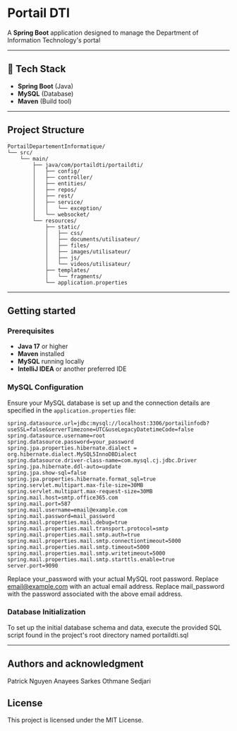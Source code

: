 # Portail DTI

A **Spring Boot** application designed to manage the Department of Information Technology's portal

---

## 🔧 Tech Stack

- **Spring Boot** (Java)
- **MySQL** (Database)
- **Maven** (Build tool)

---

## Project Structure
```
PortailDepartementInformatique/
└── src/
    └── main/
        ├── java/com/portaildti/portaildti/
        │   ├── config/
        │   ├── controller/
        │   ├── entities/
        │   ├── repos/
        │   ├── rest/
        │   ├── service/
        │   │   └── exception/
        │   └── websocket/
        └── resources/
            ├── static/
            │   ├── css/
            │   ├── documents/utilisateur/
            │   ├── files/
            │   ├── images/utilisateur/
            │   ├── js/
            │   └── videos/utilisateur/
            ├── templates/
            │   └── fragments/
            └── application.properties
```
---

## Getting started

### Prerequisites

- **Java 17** or higher
- **Maven** installed
- **MySQL** running locally
- **IntelliJ IDEA** or another preferred IDE

### MySQL Configuration

Ensure your MySQL database is set up and the connection details are specified in the `application.properties` file:

```properties
spring.datasource.url=jdbc:mysql://localhost:3306/portailinfodb?useSSL=false&serverTimezone=UTC&useLegacyDatetimeCode=false
spring.datasource.username=root
spring.datasource.password=your_password
spring.jpa.properties.hibernate.dialect = org.hibernate.dialect.MySQL5InnoDBDialect
spring.datasource.driver-class-name=com.mysql.cj.jdbc.Driver
spring.jpa.hibernate.ddl-auto=update
spring.jpa.show-sql=false
spring.jpa.properties.hibernate.format_sql=true
spring.servlet.multipart.max-file-size=30MB
spring.servlet.multipart.max-request-size=30MB
spring.mail.host=smtp.office365.com
spring.mail.port=587
spring.mail.username=email@example.com
spring.mail.password=mail_password
spring.mail.properties.mail.debug=true
spring.mail.properties.mail.transport.protocol=smtp
spring.mail.properties.mail.smtp.auth=true
spring.mail.properties.mail.smtp.connectiontimeout=5000
spring.mail.properties.mail.smtp.timeout=5000
spring.mail.properties.mail.smtp.writetimeout=5000
spring.mail.properties.mail.smtp.starttls.enable=true
server.port=9090
```

Replace your_password with your actual MySQL root password.
Replace email@example.com with an actual email address.
Replace mail_password with the password associated with the above email address.

### Database Initialization

To set up the initial database schema and data, execute the provided SQL script found in the project's root directory named portaildti.sql

---

## Authors and acknowledgment
Patrick Nguyen
Anayees Sarkes
Othmane Sedjari

## License
This project is licensed under the MIT License.
